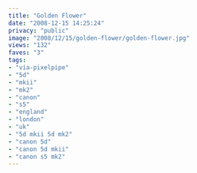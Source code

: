 ```yaml
---
title: "Golden Flower"
date: "2008-12-15 14:25:24"
privacy: "public"
image: "2008/12/15/golden-flower/golden-flower.jpg"
views: "132"
faves: "3"
tags:
- "via-pixelpipe"
- "5d"
- "mkii"
- "mk2"
- "canon"
- "s5"
- "england"
- "london"
- "uk"
- "5d mkii 5d mk2"
- "canon 5d"
- "canon 5d mkii"
- "canon s5 mk2"
---
```

<a href="/photos/2008/12/16/tubby-trumpeter"></a>
